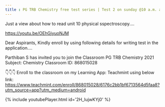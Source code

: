 ```yaml
---
title : PG TRB Chemistry free test series | Test 2 on sunday @10 a.m. and Retest @ 7 p.m.
---
```


Just a view about how to read unit 10 physical sspectroscopy....

https://youtu.be/OEhGjyuoNJM

Dear Aspirants, 
Kindly enroll by using following details for writing test in the application....

Parthiban S has invited you to join the Classroom PG TRB Chemistry 2021
Subject: Chemistry 
Classroom ID: 868015028

👇👇👇
Enroll to the classroom on my Learning App: Teachmint using below link:
https://www.teachmint.com/enroll/868015028/6176c2bb1bf6713564d5faa8?utm_source=app?utm_medium=android



{% include youtubePlayer.html id='2H_IujwKYj0' %}
